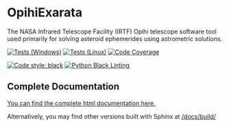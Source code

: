 # OpihiExarata
 The NASA Infrared Telescope Facility (IRTF) Opihi telescope software tool used primarily for solving asteroid ephemerides using astrometric solutions.

[![Tests (Windows)](https://github.com/psmd-iberutaru/OpihiExarata/actions/workflows/tests_windows.yml/badge.svg)](https://github.com/psmd-iberutaru/OpihiExarata/actions/workflows/tests_windows.yml) [![Tests (Linux)](https://github.com/psmd-iberutaru/OpihiExarata/actions/workflows/tests_linux.yml/badge.svg)](https://github.com/psmd-iberutaru/OpihiExarata/actions/workflows/tests_linux.yml) [![Code Coverage](https://img.shields.io/badge/dynamic/xml?url=https://raw.githubusercontent.com/psmd-iberutaru/OpihiExarata/master/docs/build/html/code/coverage/results.xml&label=Code%20Coverage&query=//coverage/@line-rate*100&color=455A64&suffix=%)](https://github.com/psmd-iberutaru/OpihiExarata/actions/workflows/tests_linux.yml)

[![Code style: black](https://img.shields.io/badge/code%20style-black-000000.svg)](https://github.com/psf/black) [![Python Black Linting](https://github.com/psmd-iberutaru/OpihiExarata/actions/workflows/black.yml/badge.svg)](https://github.com/psmd-iberutaru/OpihiExarata/actions/workflows/black.yml)

## Complete Documentation

[You can find the complete html documentation here.](https://psmd-iberutaru.github.io/OpihiExarata)

Alternatively, you may find other versions built with Sphinx at [/docs/build/](https://github.com/psmd-iberutaru/OpihiExarata/tree/master/docs/build)


